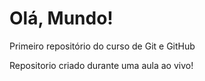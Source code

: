 # Olá, Mundo!

Primeiro repositório do curso de Git e GitHub

Repositorio criado durante uma aula ao vivo!
